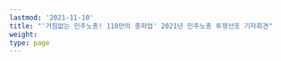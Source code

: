 ```yaml
---
lastmod: '2021-11-10'
title: "'거침없는 민주노총! 110만의 총파업' 2021년 민주노총 투쟁선포 기자회견"
weight: 
type: page
---
```

